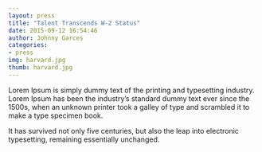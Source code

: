 ```yaml
---
layout: press
title: "Talent Transcends W-2 Status"
date: 2015-09-12 16:54:46
author: Johnny Garces
categories:
- press
img: harvard.jpg
thumb: harvard.jpg
---
```


Lorem Ipsum is simply dummy text of the printing and typesetting industry. Lorem Ipsum has been the industry’s standard dummy text ever since the 1500s, when an unknown printer took a galley of type and scrambled it to make a type specimen book.

It has survived not only five centuries, but also the leap into electronic typesetting, remaining essentially unchanged.


